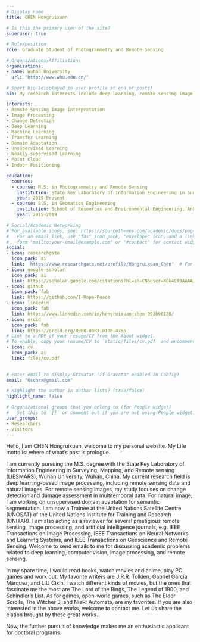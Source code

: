 ```yaml
---
# Display name
title: CHEN Hongruixuan

# Is this the primary user of the site?
superuser: true

# Role/position
role: Graduate Student of Photogrammetry and Remote Sensing

# Organizations/Affiliations
organizations:
- name: Wuhan University
  url: "http://www.whu.edu.cn/"

# Short bio (displayed in user profile at end of posts)
bio: My research interests include deep learning, remote sensing image processing and multitemporal remote sensing image change detection. 

interests:
- Remote Sensing Image Interpretation
- Image Processing
- Change Detection
- Deep Learning
- Machine Learning
- Transfer Learning
- Domain Adaptation
- Unsupervised Learning
- Weakly-supervised Learning
- Point Cloud
- Indoor Positioning

education:
  courses:
  - course: M.S. in Photogrammetry and Remote Sensing
    institution: State Key Laboratory of Information Engineering in Surveying, Mapping and Remote Sensing, Wuhan University
    year: 2019-Present
  - course: B.S. in Geomatics Engineering
    institution: School of Resources and Environmental Engineering, Anhui University
    year: 2015-2019

# Social/Academic Networking
# For available icons, see: https://sourcethemes.com/academic/docs/page-builder/#icons
#   For an email link, use "fas" icon pack, "envelope" icon, and a link in the
#   form "mailto:your-email@example.com" or "#contact" for contact widget.
social:
- icon: researchgate
  icon_pack: ai
  link: 'https://www.researchgate.net/profile/Hongruixuan_Chen'  # For a direct email link, use "mailto:test@example.org".
- icon: google-scholar
  icon_pack: ai
  link: https://scholar.google.com/citations?hl=zh-CN&user=XOk4Cf0AAAAJ
- icon: github
  icon_pack: fab
  link: https://github.com/I-Hope-Peace
- icon: linkedin
  icon_pack: fab
  link: https://www.linkedin.com/in/hongruixuan-chen-993b06130/
- icon: orcid
  icon_pack: fab
  link: https://orcid.org/0000-0003-0100-4786
# Link to a PDF of your resume/CV from the About widget.
# To enable, copy your resume/CV to `static/files/cv.pdf` and uncomment the lines below.
- icon: cv
  icon_pack: ai
  link: files/cv.pdf
 

# Enter email to display Gravatar (if Gravatar enabled in Config)
email: "Qschrx@gmail.com"

# Highlight the author in author lists? (true/false)
highlight_name: false

# Organizational groups that you belong to (for People widget)
#   Set this to `[]` or comment out if you are not using People widget.
user_groups:
- Researchers
- Visitors
---
```

  
Hello, I am CHEN Hongruixuan, welcome to my personal website. My Life motto is: where of what’s past is prologue.

I am currently pursuing the M.S. degree with the State Key Laboratory of Information Engineering in Surveying, Mapping, and Remote sensing (LIESMARS), Wuhan University, Wuhan, China. My current research field is deep learning-based image processing, including remote sensing data and natural images. For remote sensing images, my study focuses on change detection and damage assessment in multitemporal data. For natural image, I am working on unsupervised domain adaptation for semantic segmentation. I am now a Trainee at the United Nations Satellite Centre (UNOSAT) of the United Nations Institute for Training and Research (UNITAR). I am also acting as a reviewer for several prestigious remote sensing, image processing, and artificial intelligence journals, e.g. IEEE Transactions on Image Processing, IEEE Transactions on Neural Networks and Learning Systems, and IEEE Transactions on Geoscience and Remote Sensing. Welcome to send emails to me for discussing academic problems related to deep learning, computer vision, image processing, and remote sensing. 

In my spare time, I would read books, watch movies and anime, play PC games and work out. My favorite writers are J.R.R. Tolkien, Gabriel García Márquez, and LIU Cixin. I watch different kinds of movies, but the ones that fascinate me the most are The Lord of the Rings, The Legend of 1900, and Schindler’s List. As for games, open-world games, such as The Elder Scrolls, The Witcher 3, and NieR: Automata, are my favorites. If you are also interested in the above works, welcome to contact me. Let us share the elation brought by these great works.

Now, the further pursuit of knowledge makes me an enthusiastic applicant for doctoral programs. 